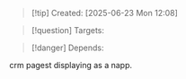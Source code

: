 
>[!tip] Created: [2025-06-23 Mon 12:08]

>[!question] Targets: 

>[!danger] Depends: 

crm pagest displaying as a napp.